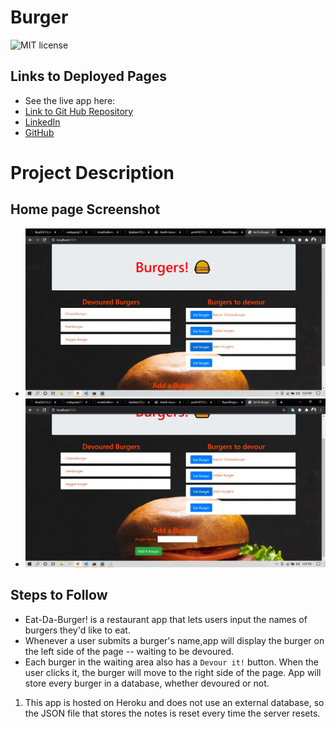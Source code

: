 # Burger

![MIT license](https://img.shields.io/badge/license-MIT-green)

## Links to Deployed Pages

- See the live app here:
- [Link to Git Hub Repository](https://github.com/parth167/13_burger.git)
- [LinkedIn](https://www.linkedin.com/in/parth-patel-4725381b5/)
- [GitHub](https://github.com/parth167/)

# Project Description

## Home page Screenshot

- ![Home page screenshot-1](https://github.com/parth167/13_burger/blob/main/public/assets/image/scsh1.jpg)
- ![Home page screenshot-2](https://github.com/parth167/13_burger/blob/main/public/assets/image/scsh2.jpg)

## Steps to Follow

- Eat-Da-Burger! is a restaurant app that lets users input the names of burgers they'd like to eat.
- Whenever a user submits a burger's name,app will display the burger on the left side of the page -- waiting to be devoured.
- Each burger in the waiting area also has a `Devour it!` button. When the user clicks it, the burger will move to the right side of the page. App will store every burger in a database, whether devoured or not.

1. This app is hosted on Heroku and does not use an external database, so the JSON file that stores the notes is reset every time the server resets.
